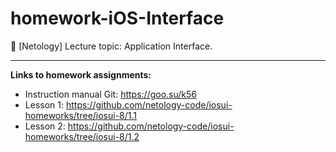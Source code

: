 # homework-iOS-Interface
🔹 [Netology] Lecture topic: Application Interface.
____
**Links to homework assignments:**
- Instruction manual Git: https://goo.su/k56
- Lesson 1: https://github.com/netology-code/iosui-homeworks/tree/iosui-8/1.1
- Lesson 2: https://github.com/netology-code/iosui-homeworks/tree/iosui-8/1.2
